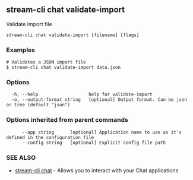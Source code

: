 ## stream-cli chat validate-import

Validate import file

```
stream-cli chat validate-import [filename] [flags]
```

### Examples

```
# Validates a JSON import file
$ stream-cli chat validate-import data.json

```

### Options

```
  -h, --help                   help for validate-import
  -o, --output-format string   [optional] Output format. Can be json or tree (default "json")
```

### Options inherited from parent commands

```
      --app string      [optional] Application name to use as it's defined in the configuration file
      --config string   [optional] Explicit config file path
```

### SEE ALSO

* [stream-cli chat](stream-cli_chat.md)	 - Allows you to interact with your Chat applications

